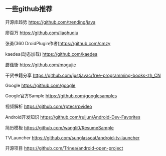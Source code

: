 ## 一些github推荐
开源库趋势 https://github.com/trending/java

廖百万 https://github.com/liaohuqiu

张勇(360 DroidPlugin作者)https://github.com/cmzy

kaedea(动态加载) https://github.com/kaedea

蘑菇街 https://github.com/mogujie

干货书籍分享 https://github.com/justjavac/free-programming-books-zh_CN

Google https://github.com/google

Google官方Sample https://github.com/googlesamples

视频解析 https://github.com/rptec/rpvideo

Android开发知识 https://github.com/ruijun/Android-Dev-Favorites

简历模板 https://github.com/wangli0/ResumeSample 

TVLauncher https://github.com/sunglasscat/android-tv-launcher 

开源项目 https://github.com/Trinea/android-open-project
